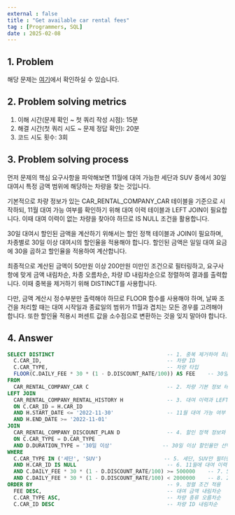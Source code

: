 ```yaml
---
external : false
title : "Get available car rental fees"
tag : [Programmers, SQL]
date : 2025-02-08
---
```


## 1. Problem

해당 문제는 [여기](https://school.programmers.co.kr/learn/courses/30/lessons/157339)에서 확인하실 수 있습니다.

## 2. Problem solving metrics

1. 이해 시간(문제 확인 ~ 첫 쿼리 작성 시점): 15분
2. 해결 시간(첫 쿼리 시도 ~ 문제 정답 확인): 20분
3. 코드 시도 횟수: 3회

## 3. Problem solving process

먼저 문제의 핵심 요구사항을 파악해보면 11월에 대여 가능한 세단과 SUV 중에서 30일 대여시 특정 금액 범위에 해당하는 차량을 찾는 것입니다.

기본적으로 차량 정보가 있는 CAR_RENTAL_COMPANY_CAR 테이블을 기준으로 시작하되, 11월 대여 가능 여부를 확인하기 위해 대여 이력 테이블과 LEFT JOIN이 필요합니다. 이때 대여 이력이 없는 차량을 찾아야 하므로 IS NULL 조건을 활용합니다.

30일 대여시 할인된 금액을 계산하기 위해서는 할인 정책 테이블과 JOIN이 필요하며, 차종별로 30일 이상 대여시의 할인율을 적용해야 합니다. 할인된 금액은 일일 대여 요금에 30을 곱하고 할인율을 적용하여 계산합니다.

최종적으로 계산된 금액이 50만원 이상 200만원 미만인 조건으로 필터링하고, 요구사항에 맞게 금액 내림차순, 차종 오름차순, 차량 ID 내림차순으로 정렬하여 결과를 출력합니다. 이때 중복을 제거하기 위해 DISTINCT를 사용합니다.

다만, 금액 계산시 정수부분만 출력해야 하므로 FLOOR 함수를 사용해야 하며, 날짜 조건을 처리할 때는 대여 시작일과 종료일의 범위가 11월과 겹치는 모든 경우를 고려해야 합니다. 또한 할인율 적용시 퍼센트 값을 소수점으로 변환하는 것을 잊지 말아야 합니다.

## 4. Answer

```sql
SELECT DISTINCT                                    -- 1. 중복 제거하여 최종 결과 조회
  C.CAR_ID,                                        -- 차량 ID
  C.CAR_TYPE,                                      -- 차량 타입
  FLOOR(C.DAILY_FEE * 30 * (1 - D.DISCOUNT_RATE/100)) AS FEE    -- 30일 대여 시 할인된 총 금액
FROM 
  CAR_RENTAL_COMPANY_CAR C                         -- 2. 차량 기본 정보 테이블
LEFT JOIN 
  CAR_RENTAL_COMPANY_RENTAL_HISTORY H              -- 3. 대여 이력과 LEFT JOIN
  ON C.CAR_ID = H.CAR_ID
  AND H.START_DATE <= '2022-11-30'                 -- 11월 대여 가능 여부 확인
  AND H.END_DATE >= '2022-11-01'
JOIN 
  CAR_RENTAL_COMPANY_DISCOUNT_PLAN D               -- 4. 할인 정책 정보와 JOIN
  ON C.CAR_TYPE = D.CAR_TYPE
  AND D.DURATION_TYPE = '30일 이상'                -- 30일 이상 할인율만 선택
WHERE 
  C.CAR_TYPE IN ('세단', 'SUV')                    -- 5. 세단, SUV만 필터링
  AND H.CAR_ID IS NULL                             -- 6. 11월에 대여 이력이 없는 차량만 선택
  AND C.DAILY_FEE * 30 * (1 - D.DISCOUNT_RATE/100) >= 500000    -- 7. 50만원 이상
  AND C.DAILY_FEE * 30 * (1 - D.DISCOUNT_RATE/100) < 2000000    -- 8. 200만원 미만 필터링
ORDER BY                                           -- 9. 정렬 조건 적용
  FEE DESC,                                        -- 대여 금액 내림차순
  C.CAR_TYPE ASC,                                  -- 차량 종류 오름차순
  C.CAR_ID DESC                                    -- 차량 ID 내림차순
```
